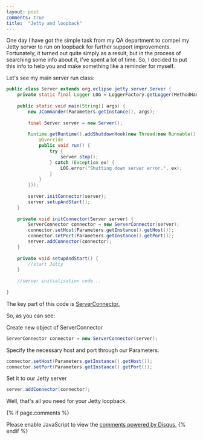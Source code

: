 ```yaml
---
layout: post
comments: true
title:  "Jetty and loopback"
---
```


One day I have got the simple task from my QA department to compel my Jetty server to run on loopback for further support improvements.
Fortunately, it turned out quite simply as a result, but in the process of searching some info about it, I've spent a lot of time.
So, I decided to put this info to help you and make something like a reminder for myself.

Let's see my main server run class:

```java
public class Server extends org.eclipse.jetty.server.Server {
    private static final Logger LOG = LoggerFactory.getLogger(MethodHandles.lookup().lookupClass());
 
    public static void main(String[] args) {
        new JCommander(Parameters.getInstance(), args);
 
        final Server server = new Server();
 
        Runtime.getRuntime().addShutdownHook(new Thread(new Runnable() {
            @Override
            public void run() {
                try {
                    server.stop();
                } catch (Exception ex) {
                    LOG.error("Shutting down server error.", ex);
                }
            }
        }));
 
        server.initConnector(server);
        server.setupAndStart();
    }
	
	private void initConnector(Server server) {
        ServerConnector connector = new ServerConnector(server);
        connector.setHost(Parameters.getInstance().getHost());
        connector.setPort(Parameters.getInstance().getPort());
        server.addConnector(connector);
    }
	
	private void setupAndStart() {
        //start Jetty
    }
 
	//server initialisation code...
 
}
```


The key part of this code is [ServerConnector.](http://www.eclipse.org/jetty/javadoc/current/org/eclipse/jetty/server/ServerConnector.html)

So, as you can see:

Create new object of ServerConnector
```java
ServerConnector connector = new ServerConnector(server);
```

Specify the necessary host and port through our Parameters.
```java
connector.setHost(Parameters.getInstance().getHost());
connector.setPort(Parameters.getInstance().getPort());
```

Set it to our Jetty server
```java
server.addConnector(connector);
```

Well, that's all you need for your Jetty loopback.


{% if page.comments %}
<div id="disqus_thread"></div>
<script>
(function() { 
var d = document, s = d.createElement('script');
s.src = 'https://https-kussart-github-io.disqus.com/embed.js';
s.setAttribute('data-timestamp', +new Date());
(d.head || d.body).appendChild(s);
})();
</script>
<noscript>Please enable JavaScript to view the <a href="https://disqus.com/?ref_noscript">comments powered by Disqus.</a></noscript>
{% endif %}